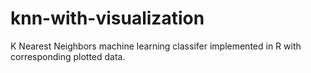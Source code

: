 # knn-with-visualization
K Nearest Neighbors machine learning classifer implemented in R with corresponding plotted data.
